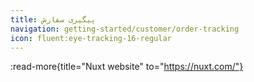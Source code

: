 ```yaml
---
title: پیگیری سفارش
navigation: getting-started/customer/order-tracking
icon: fluent:eye-tracking-16-regular
---
```


:read-more{title="Nuxt website" to="https://nuxt.com/"}